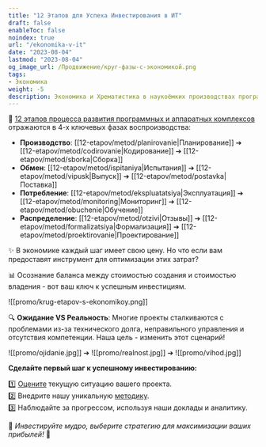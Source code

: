 ```yaml
---
title: "12 Этапов для Успеха Инвестирования в ИТ"
draft: false
enableToc: false
noindex: true
url: "/ekonomika-v-it"
date: "2023-08-04"
lastmod: "2023-08-04"
og_image_url: /Продвижение/круг-фазы-с-экономикой.png
tags:
- Экономика
weight: -5
description: Экономика и Хрематистика в наукоёмких производствах программных и аппаратных обеспечений
---
```

🔗  [12 этапов процесса развития программных и аппаратных комплексов](/)  отражаются в 4-х ключевых фазах воспроизводства:

- **Производство**: [[12-etapov/metod/planirovanie|Планирование]] ➔ [[12-etapov/metod/codirovanie|Кодирование]] ➔ [[12-etapov/metod/sborka|Сборка]]
- **Обмен**: [[12-etapov/metod/ispitaniya|Испытания]] ➔ [[12-etapov/metod/vipusk|Выпуск]] ➔ [[12-etapov/metod/postavka|Поставка]]
- **Потребление**: [[12-etapov/metod/ekspluatatsiya|Эксплуатация]] ➔ [[12-etapov/metod/monitoring|Мониторинг]] ➔ [[12-etapov/metod/obuchenie|Обучение]]
- **Распределение**: [[12-etapov/metod/otzivi|Отзывы]] ➔ [[12-etapov/metod/formalizatsiya|Формализация]] ➔ [[12-etapov/metod/proektirovanie|Проектирование]]

✨ В экономике каждый шаг имеет свою цену. Но что если вам предоставят инструмент для оптимизации этих затрат?

📊 Осознание баланса между стоимостью создания и стоимостью владения - вот ваш ключ к успешным инвестициям.

![[promo/krug-etapov-s-ekonomikoy.png]]

🔍 **Ожидание VS Реальность**: Многие проекты сталкиваются с проблемами из-за технического долга, неправильного управления и отсутствия компетенции. Наша цель - изменить этот сценарий!

![[promo/ojidanie.jpg]] ➔ ![[promo/realnost.jpg]] ➔ ![[promo/vihod.jpg]]

**Сделайте первый шаг к успешному инвестированию:**

1️⃣ [Оцените](https://petaflops.guru/#самооценка-конкурентноспособности) текущую ситуацию вашего проекта.  
2️⃣ Внедрите нашу уникальную [методику](https://chat.openai.com/).  
3️⃣ Наблюдайте за прогрессом, используя наши доклады и аналитику.

🌟 _Инвестируйте мудро, выберите стратегию для максимизации ваших прибылей!_ 🌟
